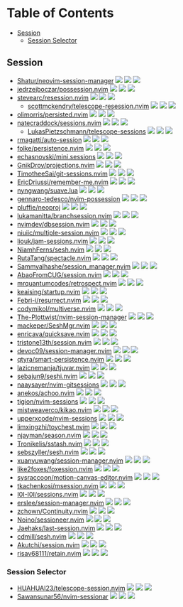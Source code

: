# Table of Contents

<!-- toc -->

- [Session](#session)
  * [Session Selector](#session-selector)

<!-- tocstop -->

## Session

- [Shatur/neovim-session-manager](https://github.com/Shatur/neovim-session-manager) ![](https://img.shields.io/github/stars/Shatur/neovim-session-manager) ![](https://img.shields.io/github/last-commit/Shatur/neovim-session-manager) ![](https://img.shields.io/github/commit-activity/y/Shatur/neovim-session-manager)
- [jedrzejboczar/possession.nvim](https://github.com/jedrzejboczar/possession.nvim) ![](https://img.shields.io/github/stars/jedrzejboczar/possession.nvim) ![](https://img.shields.io/github/last-commit/jedrzejboczar/possession.nvim) ![](https://img.shields.io/github/commit-activity/y/jedrzejboczar/possession.nvim)
- [stevearc/resession.nvim](https://github.com/stevearc/resession.nvim) ![](https://img.shields.io/github/stars/stevearc/resession.nvim) ![](https://img.shields.io/github/last-commit/stevearc/resession.nvim) ![](https://img.shields.io/github/commit-activity/y/stevearc/resession.nvim)
  - [scottmckendry/telescope-resession.nvim](https://github.com/scottmckendry/telescope-resession.nvim) ![](https://img.shields.io/github/stars/scottmckendry/telescope-resession.nvim) ![](https://img.shields.io/github/last-commit/scottmckendry/telescope-resession.nvim) ![](https://img.shields.io/github/commit-activity/y/scottmckendry/telescope-resession.nvim)
- [olimorris/persisted.nvim](https://github.com/olimorris/persisted.nvim) ![](https://img.shields.io/github/stars/olimorris/persisted.nvim) ![](https://img.shields.io/github/last-commit/olimorris/persisted.nvim) ![](https://img.shields.io/github/commit-activity/y/olimorris/persisted.nvim)
- [natecraddock/sessions.nvim](https://github.com/natecraddock/sessions.nvim) ![](https://img.shields.io/github/stars/natecraddock/sessions.nvim) ![](https://img.shields.io/github/last-commit/natecraddock/sessions.nvim) ![](https://img.shields.io/github/commit-activity/y/natecraddock/sessions.nvim)
  - [LukasPietzschmann/telescope-sessions](https://github.com/LukasPietzschmann/telescope-sessions) ![](https://img.shields.io/github/stars/LukasPietzschmann/telescope-sessions) ![](https://img.shields.io/github/last-commit/LukasPietzschmann/telescope-sessions) ![](https://img.shields.io/github/commit-activity/y/LukasPietzschmann/telescope-sessions)
- [rmagatti/auto-session](https://github.com/rmagatti/auto-session) ![](https://img.shields.io/github/stars/rmagatti/auto-session) ![](https://img.shields.io/github/last-commit/rmagatti/auto-session) ![](https://img.shields.io/github/commit-activity/y/rmagatti/auto-session)
- [folke/persistence.nvim](https://github.com/folke/persistence.nvim) ![](https://img.shields.io/github/stars/folke/persistence.nvim) ![](https://img.shields.io/github/last-commit/folke/persistence.nvim) ![](https://img.shields.io/github/commit-activity/y/folke/persistence.nvim)
- [echasnovski/mini.sessions](https://github.com/echasnovski/mini.sessions) ![](https://img.shields.io/github/stars/echasnovski/mini.sessions) ![](https://img.shields.io/github/last-commit/echasnovski/mini.sessions) ![](https://img.shields.io/github/commit-activity/y/echasnovski/mini.sessions)
- [GnikDroy/projections.nvim](https://github.com/GnikDroy/projections.nvim) ![](https://img.shields.io/github/stars/GnikDroy/projections.nvim) ![](https://img.shields.io/github/last-commit/GnikDroy/projections.nvim) ![](https://img.shields.io/github/commit-activity/y/GnikDroy/projections.nvim)
- [TimotheeSai/git-sessions.nvim](https://github.com/TimotheeSai/git-sessions.nvim) ![](https://img.shields.io/github/stars/TimotheeSai/git-sessions.nvim) ![](https://img.shields.io/github/last-commit/TimotheeSai/git-sessions.nvim) ![](https://img.shields.io/github/commit-activity/y/TimotheeSai/git-sessions.nvim)
- [EricDriussi/remember-me.nvim](https://github.com/EricDriussi/remember-me.nvim) ![](https://img.shields.io/github/stars/EricDriussi/remember-me.nvim) ![](https://img.shields.io/github/last-commit/EricDriussi/remember-me.nvim) ![](https://img.shields.io/github/commit-activity/y/EricDriussi/remember-me.nvim)
- [nyngwang/suave.lua](https://github.com/nyngwang/suave.lua) ![](https://img.shields.io/github/stars/nyngwang/suave.lua) ![](https://img.shields.io/github/last-commit/nyngwang/suave.lua) ![](https://img.shields.io/github/commit-activity/y/nyngwang/suave.lua)
- [gennaro-tedesco/nvim-possession](https://github.com/gennaro-tedesco/nvim-possession) ![](https://img.shields.io/github/stars/gennaro-tedesco/nvim-possession) ![](https://img.shields.io/github/last-commit/gennaro-tedesco/nvim-possession) ![](https://img.shields.io/github/commit-activity/y/gennaro-tedesco/nvim-possession)
- [pluffie/neoproj](https://github.com/pluffie/neoproj) ![](https://img.shields.io/github/stars/pluffie/neoproj) ![](https://img.shields.io/github/last-commit/pluffie/neoproj) ![](https://img.shields.io/github/commit-activity/y/pluffie/neoproj)
- [lukamanitta/branchsession.nvim](https://github.com/lukamanitta/branchsession.nvim) ![](https://img.shields.io/github/stars/lukamanitta/branchsession.nvim) ![](https://img.shields.io/github/last-commit/lukamanitta/branchsession.nvim) ![](https://img.shields.io/github/commit-activity/y/lukamanitta/branchsession.nvim)
- [nvimdev/dbsession.nvim](https://github.com/nvimdev/dbsession.nvim) ![](https://img.shields.io/github/stars/nvimdev/dbsession.nvim) ![](https://img.shields.io/github/last-commit/nvimdev/dbsession.nvim) ![](https://img.shields.io/github/commit-activity/y/nvimdev/dbsession.nvim)
- [niuiic/multiple-session.nvim](https://github.com/niuiic/multiple-session.nvim) ![](https://img.shields.io/github/stars/niuiic/multiple-session.nvim) ![](https://img.shields.io/github/last-commit/niuiic/multiple-session.nvim) ![](https://img.shields.io/github/commit-activity/y/niuiic/multiple-session.nvim)
- [liouk/jam-sessions.nvim](https://github.com/liouk/jam-sessions.nvim) ![](https://img.shields.io/github/stars/liouk/jam-sessions.nvim) ![](https://img.shields.io/github/last-commit/liouk/jam-sessions.nvim) ![](https://img.shields.io/github/commit-activity/y/liouk/jam-sessions.nvim)
- [NiamhFerns/sesh.nvim](https://github.com/NiamhFerns/sesh.nvim) ![](https://img.shields.io/github/stars/NiamhFerns/sesh.nvim) ![](https://img.shields.io/github/last-commit/NiamhFerns/sesh.nvim) ![](https://img.shields.io/github/commit-activity/y/NiamhFerns/sesh.nvim)
- [RutaTang/spectacle.nvim](https://github.com/RutaTang/spectacle.nvim) ![](https://img.shields.io/github/stars/RutaTang/spectacle.nvim) ![](https://img.shields.io/github/last-commit/RutaTang/spectacle.nvim) ![](https://img.shields.io/github/commit-activity/y/RutaTang/spectacle.nvim)
- [Sammyalhashe/session_manager.nvim](https://github.com/Sammyalhashe/session_manager.nvim) ![](https://img.shields.io/github/stars/Sammyalhashe/session_manager.nvim) ![](https://img.shields.io/github/last-commit/Sammyalhashe/session_manager.nvim) ![](https://img.shields.io/github/commit-activity/y/Sammyalhashe/session_manager.nvim)
- [AbaoFromCUG/session.nvim](https://github.com/AbaoFromCUG/session.nvim) ![](https://img.shields.io/github/stars/AbaoFromCUG/session.nvim) ![](https://img.shields.io/github/last-commit/AbaoFromCUG/session.nvim) ![](https://img.shields.io/github/commit-activity/y/AbaoFromCUG/session.nvim)
- [mrquantumcodes/retrospect.nvim](https://github.com/mrquantumcodes/retrospect.nvim) ![](https://img.shields.io/github/stars/mrquantumcodes/retrospect.nvim) ![](https://img.shields.io/github/last-commit/mrquantumcodes/retrospect.nvim) ![](https://img.shields.io/github/commit-activity/y/mrquantumcodes/retrospect.nvim)
- [keaising/startup.nvim](https://github.com/keaising/startup.nvim) ![](https://img.shields.io/github/stars/keaising/startup.nvim) ![](https://img.shields.io/github/last-commit/keaising/startup.nvim) ![](https://img.shields.io/github/commit-activity/y/keaising/startup.nvim)
- [Febri-i/resurrect.nvim](https://github.com/Febri-i/resurrect.nvim) ![](https://img.shields.io/github/stars/Febri-i/resurrect.nvim) ![](https://img.shields.io/github/last-commit/Febri-i/resurrect.nvim) ![](https://img.shields.io/github/commit-activity/y/Febri-i/resurrect.nvim)
- [codymikol/multiverse.nvim](https://github.com/codymikol/multiverse.nvim) ![](https://img.shields.io/github/stars/codymikol/multiverse.nvim) ![](https://img.shields.io/github/last-commit/codymikol/multiverse.nvim) ![](https://img.shields.io/github/commit-activity/y/codymikol/multiverse.nvim)
- [The-Plottwist/nvim-session-manager](https://github.com/The-Plottwist/nvim-session-manager) ![](https://img.shields.io/github/stars/The-Plottwist/nvim-session-manager) ![](https://img.shields.io/github/last-commit/The-Plottwist/nvim-session-manager) ![](https://img.shields.io/github/commit-activity/y/The-Plottwist/nvim-session-manager)
- [mackeper/SeshMgr.nvim](https://github.com/mackeper/SeshMgr.nvim) ![](https://img.shields.io/github/stars/mackeper/SeshMgr.nvim) ![](https://img.shields.io/github/last-commit/mackeper/SeshMgr.nvim) ![](https://img.shields.io/github/commit-activity/y/mackeper/SeshMgr.nvim)
- [enricava/quicksave.nvim](https://github.com/enricava/quicksave.nvim) ![](https://img.shields.io/github/stars/enricava/quicksave.nvim) ![](https://img.shields.io/github/last-commit/enricava/quicksave.nvim) ![](https://img.shields.io/github/commit-activity/y/enricava/quicksave.nvim)
- [tristone13th/session.nvim](https://github.com/tristone13th/session.nvim) ![](https://img.shields.io/github/stars/tristone13th/session.nvim) ![](https://img.shields.io/github/last-commit/tristone13th/session.nvim) ![](https://img.shields.io/github/commit-activity/y/tristone13th/session.nvim)
- [devoc09/session-manager.nvim](https://github.com/devoc09/session-manager.nvim) ![](https://img.shields.io/github/stars/devoc09/session-manager.nvim) ![](https://img.shields.io/github/last-commit/devoc09/session-manager.nvim) ![](https://img.shields.io/github/commit-activity/y/devoc09/session-manager.nvim)
- [qtyra/smart-persistence.nvim](https://github.com/qtyra/smart-persistence.nvim) ![](https://img.shields.io/github/stars/qtyra/smart-persistence.nvim) ![](https://img.shields.io/github/last-commit/qtyra/smart-persistence.nvim) ![](https://img.shields.io/github/commit-activity/y/qtyra/smart-persistence.nvim)
- [lazicnemanja/tjuvar.nvim](https://github.com/lazicnemanja/tjuvar.nvim) ![](https://img.shields.io/github/stars/lazicnemanja/tjuvar.nvim) ![](https://img.shields.io/github/last-commit/lazicnemanja/tjuvar.nvim) ![](https://img.shields.io/github/commit-activity/y/lazicnemanja/tjuvar.nvim)
- [sebajun9/seshi.nvim](https://github.com/sebajun9/seshi.nvim) ![](https://img.shields.io/github/stars/sebajun9/seshi.nvim) ![](https://img.shields.io/github/last-commit/sebajun9/seshi.nvim) ![](https://img.shields.io/github/commit-activity/y/sebajun9/seshi.nvim)
- [naaysayer/nvim-gitsessions](https://github.com/naaysayer/nvim-gitsessions) ![](https://img.shields.io/github/stars/naaysayer/nvim-gitsessions) ![](https://img.shields.io/github/last-commit/naaysayer/nvim-gitsessions) ![](https://img.shields.io/github/commit-activity/y/naaysayer/nvim-gitsessions)
- [anekos/achoo.nvim](https://github.com/anekos/achoo.nvim) ![](https://img.shields.io/github/stars/anekos/achoo.nvim) ![](https://img.shields.io/github/last-commit/anekos/achoo.nvim) ![](https://img.shields.io/github/commit-activity/y/anekos/achoo.nvim)
- [tigion/nvim-sessions](https://github.com/tigion/nvim-sessions) ![](https://img.shields.io/github/stars/tigion/nvim-sessions) ![](https://img.shields.io/github/last-commit/tigion/nvim-sessions) ![](https://img.shields.io/github/commit-activity/y/tigion/nvim-sessions)
- [mistweaverco/kikao.nvim](https://github.com/mistweaverco/kikao.nvim) ![](https://img.shields.io/github/stars/mistweaverco/kikao.nvim) ![](https://img.shields.io/github/last-commit/mistweaverco/kikao.nvim) ![](https://img.shields.io/github/commit-activity/y/mistweaverco/kikao.nvim)
- [upperxcode/nvim-sessions](https://github.com/upperxcode/nvim-sessions) ![](https://img.shields.io/github/stars/upperxcode/nvim-sessions) ![](https://img.shields.io/github/last-commit/upperxcode/nvim-sessions) ![](https://img.shields.io/github/commit-activity/y/upperxcode/nvim-sessions)
- [limxingzhi/toychest.nvim](https://github.com/limxingzhi/toychest.nvim) ![](https://img.shields.io/github/stars/limxingzhi/toychest.nvim) ![](https://img.shields.io/github/last-commit/limxingzhi/toychest.nvim) ![](https://img.shields.io/github/commit-activity/y/limxingzhi/toychest.nvim)
- [njayman/season.nvim](https://github.com/njayman/season.nvim) ![](https://img.shields.io/github/stars/njayman/season.nvim) ![](https://img.shields.io/github/last-commit/njayman/season.nvim) ![](https://img.shields.io/github/commit-activity/y/njayman/season.nvim)
- [Tronikelis/sstash.nvim](https://github.com/Tronikelis/sstash.nvim) ![](https://img.shields.io/github/stars/Tronikelis/sstash.nvim) ![](https://img.shields.io/github/last-commit/Tronikelis/sstash.nvim) ![](https://img.shields.io/github/commit-activity/y/Tronikelis/sstash.nvim)
- [sebszyller/sesh.nvim](https://github.com/sebszyller/sesh.nvim) ![](https://img.shields.io/github/stars/sebszyller/sesh.nvim) ![](https://img.shields.io/github/last-commit/sebszyller/sesh.nvim) ![](https://img.shields.io/github/commit-activity/y/sebszyller/sesh.nvim)
- [xuanyuwang/session-manager.nvim](https://github.com/xuanyuwang/session-manager.nvim) ![](https://img.shields.io/github/stars/xuanyuwang/session-manager.nvim) ![](https://img.shields.io/github/last-commit/xuanyuwang/session-manager.nvim) ![](https://img.shields.io/github/commit-activity/y/xuanyuwang/session-manager.nvim)
- [like2foxes/foxession.nvim](https://github.com/like2foxes/foxession.nvim) ![](https://img.shields.io/github/stars/like2foxes/foxession.nvim) ![](https://img.shields.io/github/last-commit/like2foxes/foxession.nvim) ![](https://img.shields.io/github/commit-activity/y/like2foxes/foxession.nvim)
- [sysraccoon/motion-canvas-editor.nvim](https://github.com/sysraccoon/motion-canvas-editor.nvim) ![](https://img.shields.io/github/stars/sysraccoon/motion-canvas-editor.nvim) ![](https://img.shields.io/github/last-commit/sysraccoon/motion-canvas-editor.nvim) ![](https://img.shields.io/github/commit-activity/y/sysraccoon/motion-canvas-editor.nvim)
- [tkachenkosi/msession.nvim](https://github.com/tkachenkosi/msession.nvim) ![](https://img.shields.io/github/stars/tkachenkosi/msession.nvim) ![](https://img.shields.io/github/last-commit/tkachenkosi/msession.nvim) ![](https://img.shields.io/github/commit-activity/y/tkachenkosi/msession.nvim)
- [I0I-I0I/sessions.nvim](https://github.com/I0I-I0I/sessions.nvim) ![](https://img.shields.io/github/stars/I0I-I0I/sessions.nvim) ![](https://img.shields.io/github/last-commit/I0I-I0I/sessions.nvim) ![](https://img.shields.io/github/commit-activity/y/I0I-I0I/sessions.nvim)
- [erslee/session-manager.nvim](https://github.com/erslee/session-manager.nvim) ![](https://img.shields.io/github/stars/erslee/session-manager.nvim) ![](https://img.shields.io/github/last-commit/erslee/session-manager.nvim) ![](https://img.shields.io/github/commit-activity/y/erslee/session-manager.nvim)
- [zchown/Continuity.nvim](https://github.com/zchown/Continuity.nvim) ![](https://img.shields.io/github/stars/zchown/Continuity.nvim) ![](https://img.shields.io/github/last-commit/zchown/Continuity.nvim) ![](https://img.shields.io/github/commit-activity/y/zchown/Continuity.nvim)
- [Noino/sessioneer.nvim](https://github.com/Noino/sessioneer.nvim) ![](https://img.shields.io/github/stars/Noino/sessioneer.nvim) ![](https://img.shields.io/github/last-commit/Noino/sessioneer.nvim) ![](https://img.shields.io/github/commit-activity/y/Noino/sessioneer.nvim)
- [Jaehaks/last-session.nvim](https://github.com/Jaehaks/last-session.nvim) ![](https://img.shields.io/github/stars/Jaehaks/last-session.nvim) ![](https://img.shields.io/github/last-commit/Jaehaks/last-session.nvim) ![](https://img.shields.io/github/commit-activity/y/Jaehaks/last-session.nvim)
- [cdmill/sesh.nvim](https://github.com/cdmill/sesh.nvim) ![](https://img.shields.io/github/stars/cdmill/sesh.nvim) ![](https://img.shields.io/github/last-commit/cdmill/sesh.nvim) ![](https://img.shields.io/github/commit-activity/y/cdmill/sesh.nvim)
- [Akutchi/session.nvim](https://github.com/Akutchi/session.nvim) ![](https://img.shields.io/github/stars/Akutchi/session.nvim) ![](https://img.shields.io/github/last-commit/Akutchi/session.nvim) ![](https://img.shields.io/github/commit-activity/y/Akutchi/session.nvim)
- [risav68111/retain.nvim](https://github.com/risav68111/retain.nvim) ![](https://img.shields.io/github/stars/risav68111/retain.nvim) ![](https://img.shields.io/github/last-commit/risav68111/retain.nvim) ![](https://img.shields.io/github/commit-activity/y/risav68111/retain.nvim)

### Session Selector

- [HUAHUAI23/telescope-session.nvim](https://github.com/HUAHUAI23/telescope-session.nvim) ![](https://img.shields.io/github/stars/HUAHUAI23/telescope-session.nvim) ![](https://img.shields.io/github/last-commit/HUAHUAI23/telescope-session.nvim) ![](https://img.shields.io/github/commit-activity/y/HUAHUAI23/telescope-session.nvim)
- [Sawansunar56/nvim-sessionar](https://github.com/Sawansunar56/nvim-sessionar) ![](https://img.shields.io/github/stars/Sawansunar56/nvim-sessionar) ![](https://img.shields.io/github/last-commit/Sawansunar56/nvim-sessionar) ![](https://img.shields.io/github/commit-activity/y/Sawansunar56/nvim-sessionar)
